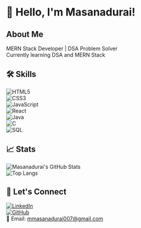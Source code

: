 # 👋 Hello, I'm Masanadurai!

## About Me  
MERN Stack Developer | DSA Problem Solver  
Currently learning DSA and MERN Stack  

## 🛠️ Skills  
![HTML5](https://img.shields.io/badge/HTML5-E34F26?style=for-the-badge&logo=html5&logoColor=white)  
![CSS3](https://img.shields.io/badge/CSS3-1572B6?style=for-the-badge&logo=css3&logoColor=white)  
![JavaScript](https://img.shields.io/badge/JavaScript-F7DF1E?style=for-the-badge&logo=javascript&logoColor=black)  
![React](https://img.shields.io/badge/React-61DAFB?style=for-the-badge&logo=react&logoColor=black)  
![Java](https://img.shields.io/badge/Java-007396?style=for-the-badge&logo=java&logoColor=white)  
![C](https://img.shields.io/badge/C-00599C?style=for-the-badge&logo=c&logoColor=white)  
![SQL](https://img.shields.io/badge/SQL-4479A1?style=for-the-badge&logo=sqlite&logoColor=white)  

## 📈 Stats  
![Masanadurai's GitHub Stats](https://github-readme-stats.vercel.app/api?username=Masanadurai007&show_icons=true&theme=tokyonight)  
![Top Langs](https://github-readme-stats.vercel.app/api/top-langs/?username=Masanadurai007&layout=compact&theme=tokyonight)  

## 🤝 Let's Connect  
[![LinkedIn](https://img.shields.io/badge/LinkedIn-blue?style=for-the-badge&logo=linkedin)](https://www.linkedin.com/in/mmasanadurai2005/)  
[![GitHub](https://img.shields.io/badge/GitHub-black?style=for-the-badge&logo=github)](https://github.com/Masanadurai007)  
📧 Email: mmasanadurai007@gmail.com
